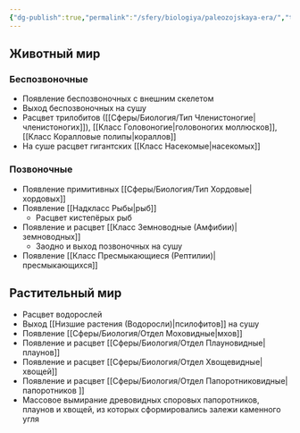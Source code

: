 ```yaml
---
{"dg-publish":true,"permalink":"/sfery/biologiya/paleozojskaya-era/","tags":["Эволюция"]}
---
```


## Животный мир 
### Беспозвоночные 
- Появление беспозвоночных с внешним скелетом 
- Выход беспозвоночных на сушу 
- Расцвет трилобитов ([[Сферы/Биология/Тип Членистоногие\|членистоногих]]), [[Класс Головоногие\|головоногих моллюсков]], [[Класс Коралловые полипы\|кораллов]] 
- На суше расцвет гигантских [[Класс Насекомые\|насекомых]]
### Позвоночные 
- Появление примитивных [[Сферы/Биология/Тип Хордовые\|хордовых]]
- Появление [[Надкласс Рыбы\|рыб]]
	- Расцвет кистепёрых рыб 
- Появление и расцвет [[Класс Земноводные (Амфибии)\|земноводных]]
	- Заодно и выход позвоночных на сушу 
- Появление [[Класс Пресмыкающиеся (Рептилии)\|пресмыкающихся]]
## Растительный мир
- Расцвет водорослей 
- Выход [[Низшие растения (Водоросли)\|псилофитов]] на сушу 
- Появление [[Сферы/Биология/Отдел Моховидные\|мхов]]
- Появление и расцвет [[Сферы/Биология/Отдел Плауновидные\|плаунов]]
- Появление и расцвет [[Сферы/Биология/Отдел Хвощевидные\|хвощей]]
- Появление и расцвет [[Сферы/Биология/Отдел Папоротниковидные\|папоротников ]]
- Массовое вымирание древовидных споровых папоротников, плаунов и хвощей, из которых сформировались залежи каменного угля 
